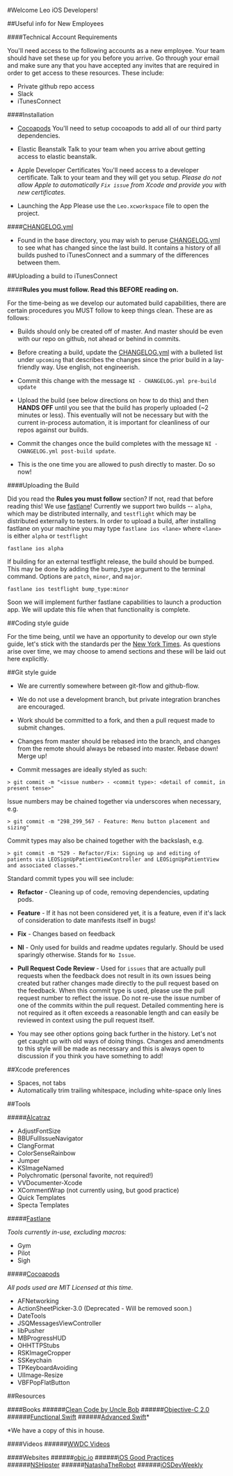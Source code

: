 #Welcome Leo iOS Developers!


##Useful info for New Employees


####Technical Account Requirements

You'll need access to the following accounts as a new employee. Your team should have set these up for you before you arrive. Go through your email and make sure any that you have accepted any invites that are required in order to get access to these resources. These include:

* Private github repo access
* Slack
* iTunesConnect


####Installation

* [Cocoapods](www.cocoapods.org)
You'll need to setup cocoapods to add all of our third party dependencies.

* Elastic Beanstalk
Talk to your team when you arrive about getting access to elastic beanstalk.

* Apple Developer Certificates
You'll need access to a developer certificate. Talk to your team and they will get you setup. *Please do not allow Apple to automatically `Fix issue` from Xcode and provide you with new certificates.*

* Launching the App
Please use the `Leo.xcworkspace` file to open the project.

####[CHANGELOG.yml](CHANGELOG.yml)

* Found in the base directory, you may wish to peruse [CHANGELOG.yml](CHANGELOG.yml) to see what has changed since the last build. It contains a history of all builds pushed to iTunesConnect and a summary of the differences between them.

##Uploading a build to iTunesConnect

####**Rules you must follow. Read this BEFORE reading on.**

For the time-being as we develop our automated build capabilities, there are certain procedures you MUST follow to keep things clean. These are as follows:

* Builds should only be created off of master. And master should be even with our repo on github, not ahead or behind in commits.

* Before creating a build, update the [CHANGELOG.yml](CHANGELOG.yml) with a bulleted list under `upcoming` that describes the changes since the prior build in a lay-friendly way. Use english, not engineerish.

* Commit this change with the message `NI - CHANGELOG.yml pre-build update`

* Upload the build (see below directions on how to do this) and then **HANDS OFF** until you see that the build has properly uploaded (~2 minutes or less). This eventually will not be necessary but with the current in-process automation, it is important for cleanliness of our repos against our builds.

* Commit the changes once the build completes with the message `NI - CHANGELOG.yml post-build update`.

* This is the one time you are allowed to push directly to master. Do so now!



####Uploading the Build

Did you read the **Rules you must follow** section? If not, read that before reading this! We use [fastlane](https://fastlane.tools/)! Currently we support two builds -- `alpha`, which may be distributed internally, and `testflight` which may be distributed externally to testers. In order to upload a build, after installing fastlane on your machine you may type `fastlane ios <lane>` where `<lane>` is either `alpha` or `testflight`

```
fastlane ios alpha
```

If building for an external testflight release, the build should be bumped. This may be done by adding the bump_type argument to the terminal command. Options are `patch`, `minor`, and `major`.

```
fastlane ios testflight bump_type:minor
```
Soon we will implement further fastlane capabilities to launch a production app. We will update this file when that functionality is complete.


##Coding style guide

For the time being, until we have an opportunity to develop our own style guide, let's stick with the standards per the [New York Times](https://github.com/NYTimes/objective-c-style-guide). As questions arise over time, we may choose to amend sections and these will be laid out here explicitly.

##Git style guide

* We are currently somewhere between git-flow and github-flow. 


* We do not use a development branch, but private integration branches are encouraged. 


* Work should be committed to a fork, and then a pull request made to submit changes. 


* Changes from master should be rebased into the branch, and changes from the remote should always be rebased into master. Rebase down! Merge up! 


* Commit messages are ideally styled as such:

```
> git commit -m "<issue number> - <commit type>: <detail of commit, in present tense>"
```

Issue numbers may be chained together via underscores when necessary, e.g.

```
> git commit -m "298_299_567 - Feature: Menu button placement and sizing"
```

Commit types may also be chained together with the backslash, e.g.

```
> git commit -m "529 - Refactor/Fix: Signing up and editing of patients via LEOSignUpPatientViewController and LEOSignUpPatientView and associated classes."
```

Standard commit types you will see include:
* **Refactor** - Cleaning up of code, removing dependencies, updating pods.

* **Feature** - If it has not been considered yet, it is a feature, even if it's lack of consideration to date manifests itself in bugs!

* **Fix** - Changes based on feedback

* **NI** - Only used for builds and readme updates regularly. Should be used sparingly otherwise. Stands for `No Issue`.

* **Pull Request Code Review** - Used for `issues` that are actually pull requests when the feedback does not result in its own issues being created but rather changes made directly to the pull request based on the feedback. When this commit type is used, please use the pull request number to reflect the issue. Do not re-use the issue number of one of the commits within the pull request. Detailed commenting here is not required as it often exceeds a reasonable length and can easily be reviewed in context using the pull request itself.

* You may see other options going back further in the history. Let's not get caught up with old ways of doing things. Changes and amendments to this style will be made as necessary and this is always open to discussion if you think you have something to add! 


##Xcode preferences

* Spaces, not tabs
* Automatically trim trailing whitespace, including white-space only lines

##Tools

#####[Alcatraz](http://www.alcatraz.io)

* AdjustFontSize
* BBUFullIssueNavigator
* ClangFormat
* ColorSenseRainbow
* Jumper
* KSImageNamed
* Polychromatic (personal favorite, not required!)
* VVDocumenter-Xcode
* XCommentWrap (not currently using, but good practice)
* Quick Templates
* Specta Templates


#####[Fastlane](http://www.fastlane.tools)

_Tools currently in-use, excluding macros:_

* Gym
* Pilot
* Sigh


#####[Cocoapods](http://www.cocoapods.org)

_All pods used are MIT Licensed at this time._

* AFNetworking
* ActionSheetPicker-3.0 (Deprecated - Will be removed soon.)
* DateTools
* JSQMessagesViewController
* libPusher
* MBProgressHUD
* OHHTTPStubs
* RSKImageCropper
* SSKeychain
* TPKeyboardAvoiding
* UIImage-Resize
* VBFPopFlatButton


##Resources


####Books
######[Clean Code by Uncle Bob](http://amzn.com/0132350882)
######[Objective-C 2.0](http://amzn.com/0321917014)
######[Functional Swift](https://www.objc.io/books/functional-swift/)
######[Advanced Swift](https://www.objc.io/books/advanced-swift/)*

*We have a copy of this in house.

####Videos
######[WWDC Videos](https://developer.apple.com/videos/wwdc2015/)


####Websites
######[objc.io](http://www.objc.io)
######[iOS Good Practices](https://github.com/futurice/ios-good-practices)
######[NSHipster](http://www.nshipster.com)
######[NatashaTheRobot](http://natashatherobot.com/)
######[iOSDevWeekly](https://iosdevweekly.com/)
